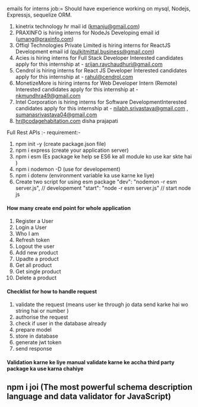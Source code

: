 emails for interns job:=
Should have experience working on mysql, Nodejs, Expressjs, sequelize ORM.

1. kinetrix technology hr mail id (kmanju@gmail.com)
2. PRAXINFO is hiring interns for NodeJs Developing email id (umang@praxinfo.com)
3. Offiql Technologies Private Limited is hiring interns for ReactJS Development email id (pulkitmittal.business@gmail.com)
4. Acies is hiring interns for Full Stack Developer Interested candidates apply for this internship at - srijan.raychaudhuri@gmail.com
5. Cendrol is hiring interns for React JS Developer Interested candidates apply for this internship at - rahul@cendrol.com
6. MonetizeMore is hiring interns for Web Developer Intern (Remote) Interested candidates apply for this internship at -
   nkmundhra49@gmail.com
7. Intel Corporation is hiring interns for Software DevelopmentInterested candidates apply for this internship at - nilabh.srivastava@gmail.com , sumanasrivastava04@gmail.com
8. hr@codagehabitation.com disha prajapati


Full Rest APIs :-
requirement:-

1. npm init -y (create package.json file)
2. npm i express (create your application server)
3. npm i esm (Es package ke help se ES6 ke all module ko use kar skte hai )
4. npm i nodemon -D (use for developement)
5. npm i dotenv (environment variable ka use karne ke liye)
6. Create two script for using esm package
   "dev": "nodemon -r esm server.js", // developement
   "start": "node -r esm server.js" // start node js

#### How many create end point for whole application

1. Register a User
2. Login a User
3. Who I am
4. Refresh token
5. Logout the user
6. Add new product
7. Upadte a product
8. Get all product
9. Get single product
10. Delete a product

#### Checklist for how to handle request

1. validate the request (means user ke through jo data send karke hai wo string hai or number )
2. authorise the request
3. check if user in the database already
4. prepare model
5. store in database
6. generate jwt token
7. send response

#### Validation karne ke liye manual validate karne ke accha third party package ka use karna chahiye

## npm i joi (The most powerful schema description language and data validator for JavaScript)

